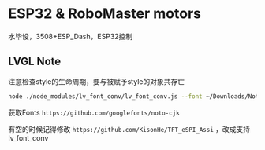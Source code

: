 # ESP32 & RoboMaster motors
水毕设，3508+ESP_Dash，ESP32控制

## LVGL Note
注意检查style的生命周期，要与被赋予style的对象共存亡

```bash
node ./node_modules/lv_font_conv/lv_font_conv.js --font ~/Downloads/NotoSansMonoCJKsc-Regular.otf --symbol "123456abcdef我是中国人" --lcd --size 16 --bpp 4 --format bin -o data/customfont.bin
```

获取Fonts `https://github.com/googlefonts/noto-cjk`

有空的时候记得修改 `https://github.com/KisonHe/TFT_eSPI_Assi` ，改成支持lv_font_conv